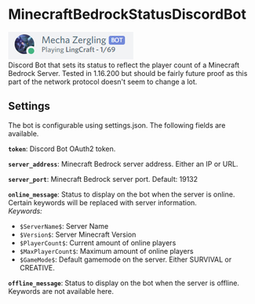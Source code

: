 # MinecraftBedrockStatusDiscordBot
![preview image](https://raw.githubusercontent.com/AntonBergaker/MinecraftBedrockStatusDiscordBot/master/images/preview.png)  
Discord Bot that sets its status to reflect the player count of a Minecraft Bedrock Server. Tested in 1.16.200 but should be fairly future proof as this part of the network protocol doesn't seem to change a lot.

## Settings
The bot is configurable using settings.json. The following fields are available.

**`token`**: Discord Bot OAuth2 token.

**`server_address`**: Minecraft Bedrock server address. Either an IP or URL.

**`server_port`**: Minecraft Bedrock server port. Default: 19132

**`online_message`**: Status to display on the bot when the server is online. Certain keywords will be replaced with server information.  
*Keywords:*
* `$ServerName$`: Server Name  
* `$Version$`: Server Minecraft Version  
* `$PlayerCount$`: Current amount of online players  
* `$MaxPlayerCount$`: Maximum amount of online players  
* `$GameMode$`: Default gamemode on the server. Either SURVIVAL or CREATIVE.  

**`offline_message`**: Status to display on the bot when the server is offline. Keywords are not available here.
